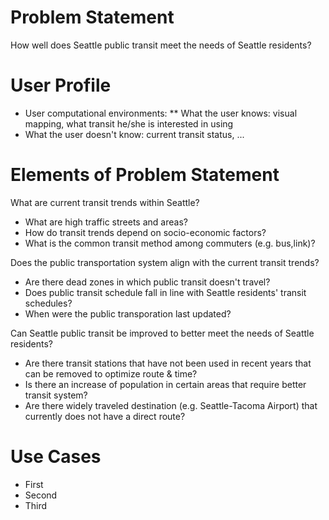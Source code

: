 # Problem Statement
How well does Seattle public transit meet the needs of Seattle residents?


# User Profile
* User computational environments:
** What the user knows: visual mapping, what transit he/she is interested in using 
* What the user doesn't know: current transit status, ...

# Elements of Problem Statement

What are current transit trends within Seattle?
* What are high traffic streets and areas?
* How do transit trends depend on socio-economic factors?
* What is the common transit method among commuters (e.g. bus,link)?

Does the public transportation system align with the current transit trends?
* Are there dead zones in which public transit doesn't travel?
* Does public transit schedule fall in line with Seattle residents' transit schedules?
* When were the public transporation last updated?

Can Seattle public transit be improved to better meet the needs of Seattle residents?
* Are there transit stations that have not been used in recent years that can be removed to optimize route & time?
* Is there an increase of population in certain areas that require better transit system?
* Are there widely traveled destination (e.g. Seattle-Tacoma Airport) that currently does not have a direct route?

# Use Cases
* First
* Second
* Third
